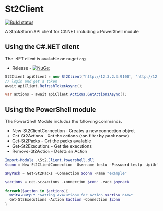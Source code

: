 # St2Client

[![Build status](https://ci.appveyor.com/api/projects/status/y7rueuv6m1v0g7p8?svg=true)](https://ci.appveyor.com/project/tonybaloney/st2client)


A StackStorm API client for C#.NET including a PowerShell module

## Using the C#.NET client

The .NET client is available on nuget.org
* Release - [![NuGet](https://img.shields.io/nuget/v/St2.Client.svg)](https://www.nuget.org/packages/St2.Client/)

```csharp
St2Client apiClient = new St2Client("http://12.3.2.3:9100", "http://12.3.2.3:9101", "testu", "testp");
// login and get a token
await apiClient.RefreshTokenAsync();

var actions = await apiClient.Actions.GetActionsAsync();
```

## Using the PowerShell module

The PowerShell Module includes the following commands:

* New-St2ClientConnection - Creates a new connection object
* Get-St2Actions - Get the actions (can filter by pack name)
* Get-St2Packs - Get the packs available
* Get-St2Executions - Get the executions
* Remove-St2Action - Delete an Action

```powershell
Import-Module .\St2.Client.Powershell.dll
$conn = New-St2ClientConnection -Username testu -Password testp -ApiUrl "http://12.3.2.3:9101" -AuthApiUrl "http://12.3.2.3:9100"

$MyPack = Get-St2Packs -Connection $conn -Name "example"

$actions = Get-St2Actions -Connection $conn -Pack $MyPack

foreach($action in $actions){
  Write-Output "Getting executions for action $action.name"
  Get-St2Executions -Action $action -Connection $conn
}

```
